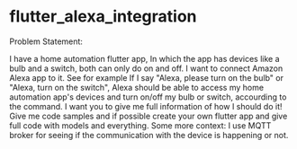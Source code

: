 # flutter_alexa_integration

Problem Statement: 

I have a home automation flutter app, In which the app has devices like a bulb and a switch, both can only do on and off. 
I want to connect Amazon Alexa app to it. 
See for example If I say "Alexa, please turn on the bulb" or "Alexa, turn on the switch", Alexa should be able to access my home automation app's devices and turn on/off my bulb or switch, accourding to the command.
I want you to give me full information of how I should do it! 
Give me code samples and if possible create your own flutter app and give full code with models and everything. 
Some more context: I use MQTT broker for seeing if the communication with the device is happening or not.
